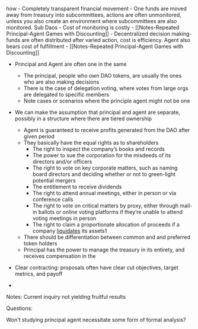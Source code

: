 how - Completely transparent financial movement
	- One funds are moved away from treasury into subcommittees, actions are often unmonitored, unless you also create an environment where subcommittees are also monitored. Sub Daos
	- Cost of monitoring is costly - [[Notes-Repeated Principal-Agent Games with Discounting]]
	- Decentralized decision making-funds are often distributed after varied action, cost is efficiency. Agent also bears cost of fulfillment - [[Notes-Repeated Principal-Agent Games with Discounting]]  

- Principal and Agent are often one in the same
	- The principal, people who own DAO tokens, are usually the ones who are also making decisions
	- There is the case of delegation voting, where votes from large orgs are delegated to specific members
	- Note cases or scenarios where the principle agent might not be one

- We can make the assumption that principal and agent are separate, possibly in a structure where there are tiered ownership
	- Agent is guaranteed to receive profits generated from the DAO after given period
	- They basically have the equal rights as to shareholders
		- The right to inspect the company’s books and records
		- The power to sue the corporation for the misdeeds of its directors and/or officers
		- The right to vote on key corporate matters, such as naming board directors and deciding whether or not to green-light potential mergers
		- The entitlement to receive dividends
		- The right to attend annual meetings, either in person or via conference calls
		- The right to vote on critical matters by proxy, either through mail-in ballots or online voting platforms if they’re unable to attend voting meetings in person
		- The right to claim a proportionate allocation of proceeds if a company [liquidates](https://www.investopedia.com/terms/l/liquidate.asp) its assets1
	- There should be differentiation between common and and preferred token holders
	- Principal has the power to manage the treasury in its entirety, and receives compensation in the  

- Clear contracting: proposals often have clear cut objectives, target metrics, and payoff
- 
Notes: Current inquiry not yielding fruitful results

Questions:

Won't studying principal agent necessitate some form of formal analysis?


